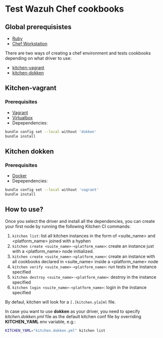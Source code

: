 # Test Wazuh Chef cookbooks

## Global prerequisistes
- [Ruby](https://www.ruby-lang.org/en/documentation/installation/)
- [Chef Workstation](https://downloads.chef.io/products/workstation)

There are two ways of creating a chef environment and tests cookbooks depending 
on what driver to use:

- [kitchen-vagrant](https://github.com/test-kitchen/kitchen-vagrant)
- [kitchen-dokken](https://github.com/test-kitchen/kitchen-dokken)

## Kitchen-vagrant

### Prerequisites
- [Vagrant](https://www.vagrantup.com/docs/installation)
- [Virtualbox](https://www.virtualbox.org/wiki/Downloads)
- Depependencies: 

```bash
bundle config set --local without 'dokken'
bundle install
```

## Kitchen dokken

### Prerequisites
- [Docker](https://docs.docker.com/get-docker/)
- Depependencies: 

```bash
bundle config set --local without 'vagrant'
bundle install
```

## How to use?

Once you select the driver and install all the dependencies, you can create your first node by running the following Kitchen CI commands:

1. ``kitchen list``: list all kitchen instances in the form of \<suite_name\> and
\<platform_name\> joined with a hyphen
2. ``kitchen create <suite_name>-<platform_name>``: create an instance just with a \<platform_name\> node initialized.
3. ``kitchen create <suite_name>-<platform_name>``: create an instance with all cookbooks declared
in \<suite_name\> inside a \<platform_name\> node
4. ``kitchen verify <suite_name>-<platform_name>``: run tests in the instance specified
5. ``kitchen destroy <suite_name>-<platform_name>``: destroy in the instance specified
6. ``kitchen login <suite_name>-<platform_name>``: login in the instance specified

By defaul, kitchen will look for a ``[.]kitchen.y[a]ml`` file.

In case you want to use **dokken** as your driver, you need to specify *kitchen.dokken.yml* file as the default kitchen conf file by overriding **KITCHEN_YAML** env variable, 
e.g.:

```bash
KITCHEN_YAML="kitchen.dokken.yml" kitchen list
```
